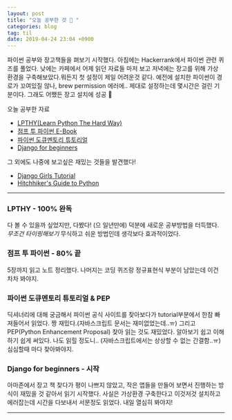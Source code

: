 ```yaml
---
layout: post
title: "오늘 공부한 것 🐍 "
categories: blog
tag: til
date: 2019-04-24 23:04 +0900
---
```



파이썬 공부와 장고책들을 펴보기 시작했다. 아침에는 Hackerrank에서 파이썬 관련 퀴즈를 풀었다.
낮에는 카페에서 어제 읽던 자료들 마저 보고 저녁에는 장고를 위해 가상 환경을 구축해보았다.뭐든지 첫 설정이 제일 어려운것 같다. 예전에 설치한 파이썬이 경로가 꼬여있질 않나, brew permission 에러에.. 제대로 설정하는데 몇시간은 걸린 기분이다. 그래도 어쨌든 장고 설치에 성공 🎉


오늘 공부한 자료

- [LPTHY(Learn Python The Hard Way)](https://learnpythonthehardway.org/)
- [점프 투 파이썬 E-Book](https://wikidocs.net/book/1)
- [파이썬 도큐멘토리 튜토리얼](https://docs.python.org/3/tutorial/)
- [Django for beginners](https://www.amazon.com/Django-Beginners-Build-websites-Python-ebook/dp/B079ZZLRRL)


그 외에도 나중에 보고싶은 재밌는 것들을 발견했다!

- [Django Girls Tutorial](https://tutorial.djangogirls.org/en/)
- [Hitchhiker's Guide to Python](https://docs.python-guide.org/)


------


### LPTHY - 100% 완독

다 볼 수 있을까 싶었지만, 다봤다! (으 일년만에)
덕분에 새로운 공부방법을 터득했다. *무조건 타이핑해보기* 무식하고 쉬운 방법인데 생각보다 효과적이었다.


### 점프 투 파이썬 - 80% 끝

5장까지 읽고 노트 정리했다.
나머지는 코딩 퀴즈랑 정규표현식 부분이 남았는데 이건 차차 봐야지.


### 파이썬 도큐멘토리 튜토리얼 & PEP

딕셔너리에 대해 궁금해서 파이썬 공식 사이트를 찾아보다가 tutorial부분에서 한참 빠져들어서 읽었다.
짱 재밌다.(자바스크립트 문서는 재미없었는데..ㅠ) 그리고 PEP(Python Enhancement Proposal) 찾아 읽는 것도 재밌었다. 알아보기 쉽고 이해하기 쉽게 써있다. 나도 읽힐 정도니.. (자바스크립트에서는 상상할 수 없는 간결함..ㅠ) 심심할때 마다 찾아봐야지.



### Django for beginners - 시작

아마존에서 장고 책 찾다가 평이 나쁘지 않았고, 작은 앱들을 만들어 보면서 진행하는 방식이 재밌을 것 같아서 읽기 시작했다. 사실은 가상환경 구축한다고 이것저것 설치하고 에러잡는데 시간을 다보내서 서문정도 읽었다. 내일 열심히 봐야지!

---


